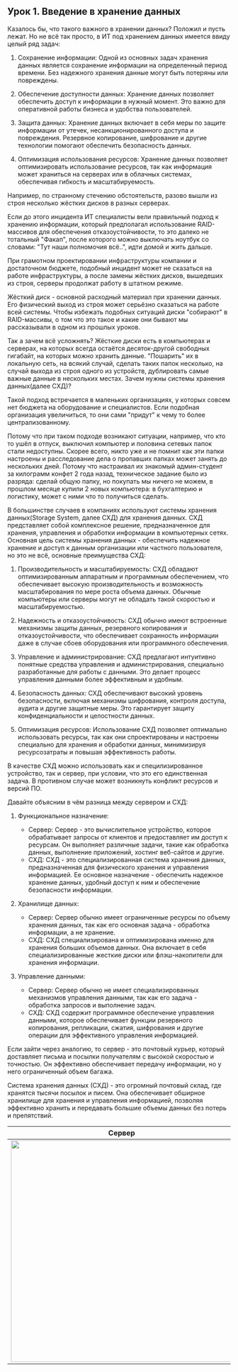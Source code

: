 ## Урок 1. Введение в хранение данных

Казалось бы, что такого важного в хранении данных? Положил и пусть лежат. Но не всё так просто, в ИТ под хранением данных имеется ввиду целый ряд задач:

1. Сохранение информации: Одной из основных задач хранения данных является сохранение информации на определенный период времени. Без надежного хранения данные могут быть потеряны или повреждены.

2. Обеспечение доступности данных: Хранение данных позволяет обеспечить доступ к информации в нужный момент. Это важно для оперативной работы бизнеса и удобства пользователей.

3. Защита данных: Хранение данных включает в себя меры по защите информации от утечек, несанкционированного доступа и повреждения. Резервное копирование, шифрование и другие технологии помогают обеспечить безопасность данных.

4. Оптимизация использования ресурсов: Хранение данных позволяет оптимизировать использование ресурсов, так как информация может храниться на серверах или в облачных системах, обеспечивая гибкость и масштабируемость.

Например, по странному стечению обстоятельств, разово вышли из строя несколько жёстких дисков в разных серверах.

Если до этого инцидента ИТ специалисты вели правильный подход к хранению информации, который предполагал использование RAID-массивов для обеспечения отказоустойчивости, то это далеко не тотальный "Факап", после которого можно выключать ноутбук со словами: "Тут наши полномочия всё..", идти домой и жить дальше.

При грамотном проектировании инфраструктуры компании и достаточном бюджете, подобный инцидент может не сказаться на работе инфраструктуры, а после замены жёстких дисков, вышедеших из строя, серверы продолжат работу в штатном режиме.

Жёсткий диск - основной расходный материал при хранении данных. Его физический выход из строя может серьёзно сказаться на работе всей системы. Чтобы избежать подобных ситуаций диски "собирают" в RAID-массивы, о том что это такое и какие они бывают мы рассказывали в одном из прошлых уроков.

Так а зачем всё усложнять? Жёсткие диски есть в компьютерах и серверах, на которых всегда остаётся десяток-другой свободных гигабайт, на которых можно хранить данные. "Пошарить" их в локальную сеть, на всякий случай, сделать таких папок несколько, на случай выхода из строя одного из устройств, дублировать самые важные данные в нескольких местах. Зачем нужны системы хранения данных(далее СХД)?

Такой подход встречается в маленьких организациях, у которых совсем нет бюджета на оборудование и специалистов. Если подобная организация увеличиться, то они сами "придут" к чему то более централизованному.

Потому что при таком подходе возникают ситуации, например, что кто то ушёл в отпуск, выключил компьютер и половина сетевых папок стали недоступны. Скорее всего, никто уже и не помнит как эти папки настроены и расследование дела о пропавших папках может занять до нескольких дней. Потому что настраивал их знакомый админ-студент за килограмм конфет 2 года назад, техническое задание было из разряда: сделай общую папку, но покупать мы ничего не можем, в прошлом месяце купили 2 новых компьютера: в бухгалтерию и логистику, может с ними что то получиться сделать. 

В большинстве случаев в компаниях используют системы хранения данных(Storage System, далее СХД) для хранения данных. СХД представляет собой комплексное решение, предназначенное для хранения, управления и обработки информации в компьютерных сетях. Основная цель системы хранения данных - обеспечить надежное хранение и доступ к данным организации или частного пользователя, но это не всё, основные преимущества СХД:

1. Производительность и масштабируемость: СХД обладают оптимизированным аппаратным и программным обеспечением, что обеспечивает высокую производительность и возможность масштабирования по мере роста объема данных. Обычные компьютеры или серверы могут не обладать такой скоростью и масштабируемостью.

2. Надежность и отказоустойчивость: СХД обычно имеют встроенные механизмы защиты данных, резервного копирования и отказоустойчивости, что обеспечивает сохранность информации даже в случае сбоев оборудования или программного обеспечения.

3. Управление и администрирование: СХД предлагают интуитивно понятные средства управления и администрирования, специально разработанные для работы с данными. Это делает процесс управления данными более эффективным и удобным.

4. Безопасность данных: СХД обеспечивают высокий уровень безопасности, включая механизмы шифрования, контроля доступа, аудита и другие защитные меры. Это гарантирует защиту конфиденциальности и целостности данных.

5. Оптимизация ресурсов: Использование СХД позволяет оптимально использовать ресурсы, так как они спроектированы и настроены специально для хранения и обработки данных, минимизируя ресурсозатраты и повышая эффективность работы.

В качестве СХД можно использовать как и специлизированное устройство, так и сервер, при условии, что это его единственная задача. В противном случае может возникнуть конфликт ресурсов и версий ПО.

Давайте объясним в чём разница между сервером и СХД:

1. Функциональное назначение:
   - Сервер: Сервер - это вычислительное устройство, которое обрабатывает запросы от клиентов и предоставляет им доступ к ресурсам. Он выполняет различные задачи, такие как обработка данных, выполнение приложений, хостинг веб-сайтов и другие.
   - СХД: СХД - это специализированная система хранения данных, предназначенная для физического хранения и управления информацией. Ее основное назначение - обеспечить надежное хранение данных, удобный доступ к ним и обеспечение безопасности информации.

2. Хранилище данных:
   - Сервер: Сервер обычно имеет ограниченные ресурсы по объему хранения данных, так как его основная задача - обработка информации, а не хранение.
   - СХД: СХД специализирована и оптимизирована именно для хранения больших объемов данных. Она включает в себя специализированные жесткие диски или флэш-накопители для хранения информации.

3. Управление данными:
   - Сервер: Сервер обычно не имеет специализированных механизмов управления данными, так как его задача - обработка запросов и выполнение задач.
   - СХД: СХД содержит программное обеспечение управления данными, которое обеспечивает функции резервного копирования, репликации, сжатия, шифрования и другие операции для эффективного управления информацией.
  
Если зайти через аналогию, то сервер - это почтовый курьер, который доставляет письма и посылки получателям с высокой скоростью и точностью. Он эффективно обеспечивает передачу информации, но у него ограниченный объем багажа.

Система хранения данных (СХД) - это огромный почтовый склад, где хранятся тысячи посылок и писем. Она обеспечивает обширное хранилище для хранения и управления информацией, позволяя эффективно хранить и передавать большие объемы данных без потерь и препятствий.

Сервер             |  СХД
:-------------------------:|:-------------------------:
<img src="https://github.com/lexche/Testyp/assets/95694325/d66c1418-d009-4685-903a-f0875fbe3f2d" width="500" height="500"> | <img src="https://github.com/lexche/Testyp/assets/95694325/710aac35-7f13-4eb9-a0d6-644df951ef29" width="500" height="500">


